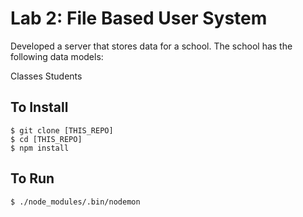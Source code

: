 # Lab 2: File Based User System

Developed a server that stores data for a school. The school has the following data models:

Classes
Students


## To Install

```
$ git clone [THIS_REPO]
$ cd [THIS_REPO]
$ npm install
```

## To Run

```
$ ./node_modules/.bin/nodemon
```